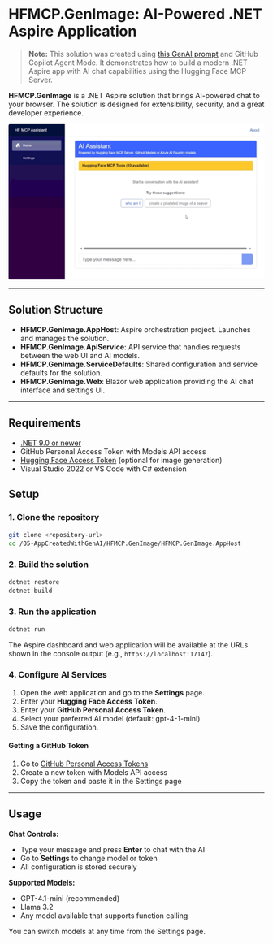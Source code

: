 
# HFMCP.GenImage: AI-Powered .NET Aspire Application

> **Note:** This solution was created using [this GenAI prompt](https://gist.github.com/elbruno/f9d592756bd0db8d9fe7b5f969f87a8d) and GitHub Copilot Agent Mode. It demonstrates how to build a modern .NET Aspire app with AI chat capabilities using the Hugging Face MCP Server.

**HFMCP.GenImage** is a .NET Aspire solution that brings AI-powered chat to your browser. The solution is designed for extensibility, security, and a great developer experience.

![Demo of the app generating an image](./images/HFMCP-Demo01.gif)

---

## Solution Structure

- **HFMCP.GenImage.AppHost**: Aspire orchestration project. Launches and manages the solution.
- **HFMCP.GenImage.ApiService**: API service that handles requests between the web UI and AI models.
- **HFMCP.GenImage.ServiceDefaults**: Shared configuration and service defaults for the solution.
- **HFMCP.GenImage.Web**: Blazor web application providing the AI chat interface and settings UI.

---

## Requirements

- [.NET 9.0 or newer](https://dotnet.microsoft.com/download/)
- GitHub Personal Access Token with Models API access
- [Hugging Face Access Token](https://huggingface.co/docs/mcp) (optional for image generation)
- Visual Studio 2022 or VS Code with C# extension

## Setup

### 1. Clone the repository

```bash
git clone <repository-url>
cd /05-AppCreatedWithGenAI/HFMCP.GenImage/HFMCP.GenImage.AppHost
```

### 2. Build the solution

```bash
dotnet restore
dotnet build
```

### 3. Run the application

```bash
dotnet run 
```

The Aspire dashboard and web application will be available at the URLs shown in the console output (e.g., `https://localhost:17147`).

### 4. Configure AI Services

1. Open the web application and go to the **Settings** page.
1. Enter your **Hugging Face Access Token**.
1. Enter your **GitHub Personal Access Token**.
1. Select your preferred AI model (default: gpt-4-1-mini).
1. Save the configuration.

#### Getting a GitHub Token

1. Go to [GitHub Personal Access Tokens](https://github.com/settings/personal-access-tokens/new)
2. Create a new token with Models API access
3. Copy the token and paste it in the Settings page

---

## Usage

**Chat Controls:**

- Type your message and press **Enter** to chat with the AI
- Go to **Settings** to change model or token
- All configuration is stored securely

**Supported Models:**

- GPT-4.1-mini (recommended)
- Llama 3.2
- Any model available that supports function calling

You can switch models at any time from the Settings page.
